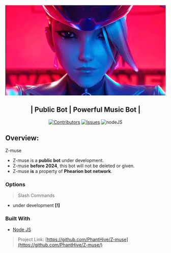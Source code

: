 

<div align="center">

<img src="./assets/img/akali.jpg">

<h2 align="center"> 
  | Public Bot | Powerful Music Bot |  
</h2>


[![Contributors][contributors-shield]][contributors-url]
[![Issues][issues-shield]][issues-url]
![nodeJS](https://img.shields.io/badge/Node_JS-16.4-brightgreen?&style=for-the-badge)
</div>


## Overview:
Z-muse
- Z-muse is a **public bot** under development.
- Z-muse **before 2024**, this bot will not be deleted or given.
- Z-muse **is** a property of **Phearion bot network**.

### Options

> Slash Commands
* under development **[!]**

### Built With

* [Node JS](https://nodejs.org/en/)

> Project Link: [https://github.com/PhantHive/Z-muse](https://github.com/PhantHive/Z-muse/)

<!-- MARKDOWN LINKS & IMAGES -->
[contributors-shield]: https://img.shields.io/github/contributors/PhantHive/z-muse.svg?style=for-the-badge
[contributors-url]: https://github.com/PhantHive/z-muse/graphs/contributors/

[issues-shield]: https://img.shields.io/github/issues/PhantHive/z-muse.svg?style=for-the-badge
[issues-url]: https://github.com/PhantHive/z-muse/issues/